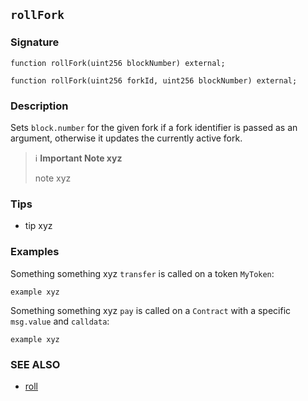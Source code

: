 ## `rollFork`

### Signature

```solidity
function rollFork(uint256 blockNumber) external;
```

```solidity
function rollFork(uint256 forkId, uint256 blockNumber) external;
```

### Description

Sets `block.number` for the given fork if a fork identifier is passed as an argument, otherwise it updates the currently active fork.

> ℹ️ **Important Note xyz**
>
> note xyz

### Tips

- tip xyz

### Examples

Something something xyz `transfer` is called on a token `MyToken`:

```solidity
example xyz
```

Something something xyz `pay` is called on a `Contract` with a specific `msg.value` and `calldata`:

```solidity
example xyz
```

### SEE ALSO

- [roll](./roll.md)
